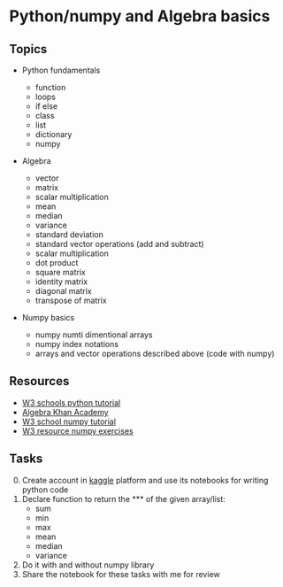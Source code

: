 # Python/numpy and Algebra basics

## Topics

* Python fundamentals
    - function
    - loops
    - if else
    - class
    - list
    - dictionary
    - numpy

* Algebra
    - vector
    - matrix
    - scalar multiplication
    - mean
    - median
    - variance
    - standard deviation
    - standard vector operations (add and subtract)
    - scalar multiplication
    - dot product
    - square matrix
    - identity matrix
    - diagonal matrix
    - transpose of matrix

* Numpy basics
    -   numpy numti dimentional arrays
    -   numpy index notations
    -   arrays and vector operations described above (code with numpy)

## Resources
* [W3 schools python tutorial](https://www.w3schools.com/python/)
* [Algebra Khan Academy](https://www.khanacademy.org/math/algebra)
* [W3 school numpy tutorial](https://www.w3schools.com/python/numpy/default.asp)
* [W3 resource numpy exercises](https://www.w3resource.com/python-exercises/numpy/basic/index.php)
  
## Tasks
0. Create account in [kaggle](https://www.kaggle.com/) platform and use its notebooks for writing python code
0. Declare function to return the *** of the given array/list:
    - sum
    - min
    - max
    - mean
    - median
    - variance
0. Do it with and without numpy library      
0. Share the notebook for these tasks with me for review
